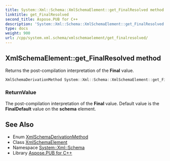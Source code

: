 ```yaml
---
title: System::Xml::Schema::XmlSchemaElement::get_FinalResolved method
linktitle: get_FinalResolved
second_title: Aspose.PUB for C++
description: 'System::Xml::Schema::XmlSchemaElement::get_FinalResolved method. Returns the post-compilation interpretation of the Final value in C++.'
type: docs
weight: 900
url: /cpp/system.xml.schema/xmlschemaelement/get_finalresolved/
---
```

## XmlSchemaElement::get_FinalResolved method


Returns the post-compilation interpretation of the **Final** value.

```cpp
XmlSchemaDerivationMethod System::Xml::Schema::XmlSchemaElement::get_FinalResolved()
```


### ReturnValue

The post-compilation interpretation of the **Final** value. Default value is the **FinalDefault** value on the **schema** element.

## See Also

* Enum [XmlSchemaDerivationMethod](../../xmlschemaderivationmethod/)
* Class [XmlSchemaElement](../)
* Namespace [System::Xml::Schema](../../)
* Library [Aspose.PUB for C++](../../../)
